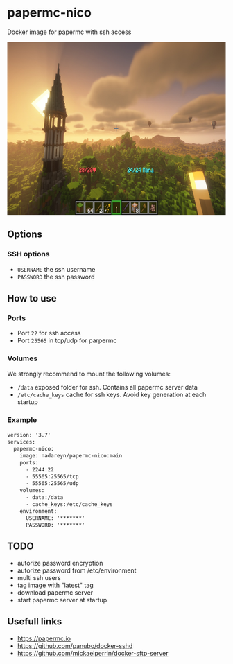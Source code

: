 # papermc-nico

Docker image for papermc with ssh access

<p align="center">
  <img src="assets/papermc-nico.jfif" height="400" title="papermc-nico image">
</p>

## Options

### SSH options
- `USERNAME` the ssh username
- `PASSWORD` the ssh password

## How to use

### Ports 
- Port `22` for ssh access
- Port `25565` in tcp/udp for parpermc

### Volumes
We strongly recommend to mount the following volumes:
- `/data` exposed folder for ssh. Contains all papermc server data
- `/etc/cache_keys` cache for ssh keys. Avoid key generation at each startup

### Example
```
version: '3.7'
services:
  papermc-nico:
    image: nadareyn/papermc-nico:main
    ports:
      - 2244:22
      - 55565:25565/tcp
      - 55565:25565/udp
    volumes:
      - data:/data
      - cache_keys:/etc/cache_keys
    environment:
      USERNAME: '*******'
      PASSWORD: '*******'
```

## TODO
- autorize password encryption
- autorize password from /etc/environment
- multi ssh users
- tag image with "latest" tag
- download papermc server
- start papermc server at startup

## Usefull links
- https://papermc.io
- https://github.com/panubo/docker-sshd
- https://github.com/mickaelperrin/docker-sftp-server
